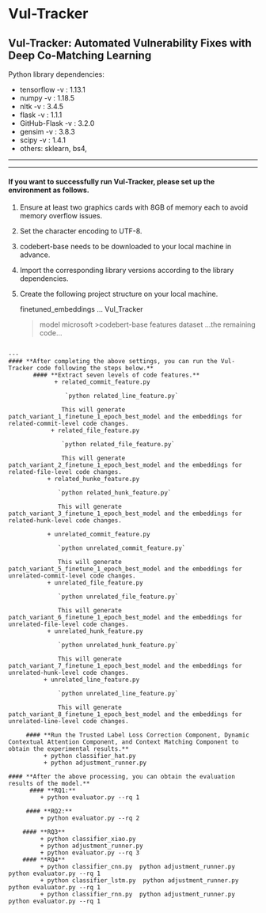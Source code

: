 # Vul-Tracker

## Vul-Tracker: Automated Vulnerability Fixes with Deep Co-Matching Learning

Python library dependencies:
+ tensorflow -v : 1.13.1
+ numpy -v : 1.18.5
+ nltk -v : 3.4.5
+ flask -v : 1.1.1
+ GitHub-Flask -v : 3.2.0
+ gensim -v : 3.8.3
+ scipy -v : 1.4.1 
+ others: sklearn, bs4,

---

---
#### **If you want to successfully run Vul-Tracker, please set up the environment as follows.**

1. Ensure at least two graphics cards with 8GB of memory each to avoid memory overflow issues.

2. Set the character encoding to UTF-8.
   
3. codebert-base needs to be downloaded to your local machine in advance.

4. Import the corresponding library versions according to the library dependencies.
   
5. Create the following project structure on your local machine.   
        
   finetuned_embeddings
           ...
   Vul_Tracker
     >model
     >microsoft
       >codebert-base
     >features
     >dataset
     >...the remaining code...
        
```

---
#### **After completing the above settings, you can run the Vul-Tracker code following the steps below.**
       #### **Extract seven levels of code features.**
             + related_commit_feature.py
  
                `python related_line_feature.py`
    
               This will generate patch_variant_1_finetune_1_epoch_best_model and the embeddings for related-commit-level code changes.
            + related_file_feature.py
  
               `python related_file_feature.py`
    
               This will generate patch_variant_2_finetune_1_epoch_best_model and the embeddings for related-file-level code changes.
           + related_hunke_feature.py
  
              `python related_hunk_feature.py`
    
              This will generate patch_variant_3_finetune_1_epoch_best_model and the embeddings for related-hunk-level code changes.
          
           + unrelated_commit_feature.py
  
              `python unrelated_commit_feature.py`
    
              This will generate patch_variant_5_finetune_1_epoch_best_model and the embeddings for unrelated-commit-level code changes.
           + unrelated_file_feature.py
  
              `python unrelated_file_feature.py`
    
              This will generate patch_variant_6_finetune_1_epoch_best_model and the embeddings for unrelated-file-level code changes.
           + unrelated_hunk_feature.py
  
              `python unrelated_hunk_feature.py`
    
              This will generate patch_variant_7_finetune_1_epoch_best_model and the embeddings for unrelated-hunk-level code changes.
          + unrelated_line_feature.py
  
              `python unrelated_line_feature.py`
    
              This will generate patch_variant_8_finetune_1_epoch_best_model and the embeddings for unrelated-line-level code changes.

     #### **Run the Trusted Label Loss Correction Component, Dynamic Contextual Attention Component, and Context Matching Component to obtain the experimental results.**
          + python classifier_hat.py
          + python adjustment_runner.py

#### **After the above processing, you can obtain the evaluation results of the model.**
      #### **RQ1:**
         + python evaluator.py --rq 1

     #### **RQ2:**
         + python evaluator.py --rq 2

    #### **RQ3**
         + python classifier_xiao.py
         + python adjustment_runner.py
         + python evaluator.py --rq 3
    #### **RQ4**
         + python classifier_cnn.py  python adjustment_runner.py  python evaluator.py --rq 1
         + python classifier_lstm.py  python adjustment_runner.py  python evaluator.py --rq 1
         + python classifier_rnn.py  python adjustment_runner.py  python evaluator.py --rq 1 
